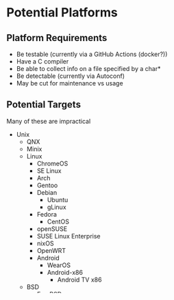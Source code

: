 # Potential Platforms

## Platform Requirements

- Be testable (currently via a GitHub Actions (docker?))
- Have a C compiler
- Be able to collect info on a file specified by a char*
- Be detectable (currently via Autoconf)
- May be cut for maintenance vs usage

## Potential Targets

Many of these are impractical

- Unix
  - QNX
  - Minix
  - Linux
    - ChromeOS
    - SE Linux
    - Arch
    - Gentoo
    - Debian
      - Ubuntu
      - gLinux
    - Fedora
      - CentOS
    - openSUSE
    - SUSE Linux Enterprise
    - nixOS
    - OpenWRT
    - Android
      - WearOS
      - Android-x86
        - Android TV x86
  - BSD
    - FreeBSD
      - ? GhostBSD
      - ? DragonFlyBSD
      - ? TrueOS
      - ? DragonFlyBSD
      - ? OSv
    - NetBSD
      - OpenBSD
    - Darwin
      - macOS
      - macOS Server
      - iOS
        - watchOS
        - tvOS
        - iPadOS
  - GNU/Hurd
  - Solaris
    - Oracle Solaris
    - OpenSolaris
      - OpenIndiana
      - illumos
      - SmartOS
  - HP-UX
  - IBM AIX
  - Irix
  - Sun
  - Redox
  - Cray
- BareMetal
- Fuchsia
- L4
- Mach
- Cosmos
- ITS <https://github.com/PDP-10/its>
- Plan 9
  - Inferno
- VxWorks
- PhantomOS
- DOS
  - MS-DOS 1.25 (FOSS)
  - MS-DOS 2.0 (FOSS)
  - FreeDOS
  - QDOS
  - OpenDOS
  - PC DOS
- Windows
  - Windows 7
  - Windows 10
  - Windows Server
    - ReactOS
- RISC OS
- BeOS
  - Haiku
- Genode
- OpenVMS
- AmigaOS
  - AmigaOS
  - AROS
  - Syllable Desktop
  - MorphOS
- Multics
- OpenServer
- OS/2
  - AcraOS
- Singularity

## Platform Documentation

- Minix
  - <https://man.minix3.org/cgi-bin/man.cgi?query=stat&apropos=0&sektion=2>
- AIX
  - <https://www.ibm.com/docs/en/aix/7.3?topic=s-stat-fstat-lstat-statx-fstatx-statxat-fstatat-fullstat-ffullstat-stat64-fstat64-lstat64-stat64x-fstat64x-lstat64x-stat64xat-subroutine>
  - <https://www.ibm.com/docs/en/aix/7.3?topic=files-stath-file>
- Oracle Solaris
  - <https://docs.oracle.com/cd/E26502_01/html/E29032/stat-2.html>
- macOS
  - <https://developer.apple.com/library/archive/documentation/System/Conceptual/ManPages_iPhoneOS/man2/stat.2.html>
- NetBSD
  - <https://man.netbsd.org/stat.2>
- OpenBSD
  - <https://man.openbsd.org/stat.2>
- FreeBSD
  - <https://www.freebsd.org/cgi/man.cgi?query=stat&apropos=0&sektion=2>
- Linux
  - <https://man7.org/linux/man-pages/man2/fstat64.2.html>
  - <https://man7.org/linux/man-pages/man2/statx.2.html>
- Windows
  - <https://docs.microsoft.com/en-us/cpp/c-runtime-library/reference/stat-functions?view=msvc-170>

Other platform documentation sources: <https://www.unix.com/man-page-repository.php>

## Similar Systems

- Apache Portable Runtime (APR)
  - <https://github.com/traviscross/apr/blob/05266ad52ef0c1848a81b21705b9f13fc8f7028b/file_io/unix/filestat.c>
- Java
  - <https://docs.oracle.com/javase/tutorial/essential/io/fileAttr.html>
    - <https://docs.oracle.com/javase/8/docs/api/java/nio/file/attribute/PosixFileAttributeView.html>
    - <https://docs.oracle.com/javase/8/docs/api/java/nio/file/attribute/AclFileAttributeView.html>
    - <https://docs.oracle.com/javase/8/docs/api/java/nio/file/attribute/UserDefinedFileAttributeView.html>
  - <https://docs.oracle.com/javase/7/docs/api/java/nio/file/attribute/package-summary.html>
  - <https://github.com/openjdk/jdk/blob/739769c8fc4b496f08a92225a12d07414537b6c0/src/java.base/share/classes/java/nio/file/attribute/PosixFileAttributes.java>
  - <https://github.com/openjdk/jdk/blob/739769c8fc4b496f08a92225a12d07414537b6c0/src/java.base/linux/classes/sun/nio/fs/LinuxFileStore.java>
  - <https://github.com/openjdk/jdk/blob/739769c8fc4b496f08a92225a12d07414537b6c0/src/java.base/share/classes/java/nio/file/attribute/package-info.java>
  - <https://github.com/openjdk/jdk/blob/6765f90250/src/java.base/unix/classes/sun/nio/fs/UnixNativeDispatcher.java>
  - <https://github.com/openjdk/jdk/blob/739769c8fc4b496f08a92225a12d07414537b6c0/src/java.base/unix/native/libnio/ch/FileKey.c>
  - <https://github.com/openjdk/jdk/blob/3d7671b65e/src/java.base/share/native/libnio/nio_util.c>
  - <https://github.com/openjdk/jdk/blob/739769c8fc/src/java.base/share/classes/java/nio/file/attribute/PosixFileAttributes.java>
  - <https://github.com/openjdk/jdk/blob/fd4de1ed404640ee0e744f022bbfa89db200ef05/src/java.base/unix/classes/sun/nio/fs/UnixFileSystemProvider.java>
  - <https://github.com/openjdk/jdk/blob/739769c8fc4b496f08a92225a12d07414537b6c0/src/java.base/share/classes/java/nio/file/attribute/AclFileAttributeView.java>
  - <https://github.com/openjdk/jdk/blob/6765f902505fbdd02f25b599f942437cd805cad1/src/java.base/unix/classes/sun/nio/fs/UnixFileAttributeViews.java>
  - <https://github.com/openjdk/jdk/blob/d1cad2463a3f70d4ff9246d5bbae268bfa6717d7/src/java.base/share/classes/java/nio/file/Files.java>
- Go
  - <https://github.com/golang/go/search?q=nlink>
    - <https://github.com/golang/go/blob/2ebe77a2fda1ee9ff6fd9a3e08933ad1ebaea039/api/go1.12.txt>
    - <https://github.com/golang/go/blob/f229e7031a6efb2f23241b5da000c3b3203081d6/src/syscall/syscall_linux_mips64x.go>
    - <https://github.com/golang/go/blob/6e81f78c0f1653ea140e6c8d008700ddad1fa0a5/api/except.txt>
    - <https://github.com/golang/go/blob/2ebe77a2fda1ee9ff6fd9a3e08933ad1ebaea039/src/runtime/defs1_solaris_amd64.go>
- <https://github.com/tklauser/statx/blob/master/statx.go>
- <https://github.com/whotwagner/statx-fun>
- <https://github.com/ckarageorgkaneen/pystatx>
- <https://github.com/boostorg/filesystem/blob/0f695acdf96ac1e3664085e1d4813f828387b845/src/operations.cpp>
  - <https://github.com/boostorg/filesystem/blob/0f695acdf96ac1e3664085e1d4813f828387b845/include/boost/filesystem/file_status.hpp>
- <https://pypi.org/project/statx/>
- <https://pkg.go.dev/github.com/gentlemanautomaton/volmgmt/fileattr>
- <https://pkg.go.dev/github.com/splace/os/xattribs>
- <https://pkg.go.dev/github.com/bsm/arff>
